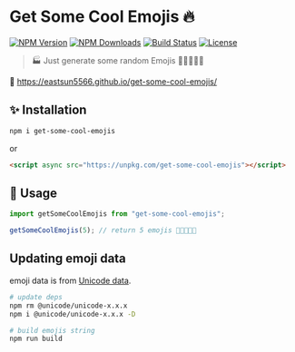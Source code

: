 # Get Some Cool Emojis 🔥

[![NPM Version](https://img.shields.io/npm/v/get-some-cool-emojis.svg?style=for-the-badge)](https://www.npmjs.com/package/get-some-cool-emojis)
[![NPM Downloads](https://img.shields.io/npm/dt/get-some-cool-emojis.svg?style=for-the-badge)](https://www.npmjs.com/package/get-some-cool-emojis)
[![Build Status](https://img.shields.io/github/actions/workflow/status/EastSun5566/get-some-cool-emojis/testing.yml?style=for-the-badge)](https://github.com/EastSun5566/get-some-cool-emojis/actions/workflows/testing.yml)
[![License](https://img.shields.io/github/license/EastSun5566/get-some-cool-emojis.svg?style=for-the-badge)](https://github.com/EastSun5566/get-some-cool-emojis/blob/master/LICENSE)

> 🏭 Just generate some random Emojis 🎉✨🔧🐛💩

🔗 <https://eastsun5566.github.io/get-some-cool-emojis/>

## ✨ Installation

```sh
npm i get-some-cool-emojis
```

or

```html
<script async src="https://unpkg.com/get-some-cool-emojis"></script>
```

## 🚀 Usage

```js
import getSomeCoolEmojis from "get-some-cool-emojis";

getSomeCoolEmojis(5); // return 5 emojis 🎉✨🔧🐛💩
```

## Updating emoji data

emoji data is from [Unicode data](https://github.com/node-unicode/node-unicode-data).

```sh
# update deps
npm rm @unicode/unicode-x.x.x
npm i @unicode/unicode-x.x.x -D

# build emojis string
npm run build
```
